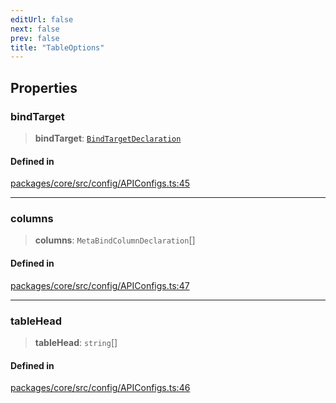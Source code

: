 ```yaml
---
editUrl: false
next: false
prev: false
title: "TableOptions"
---
```


## Properties

### bindTarget

> **bindTarget**: [`BindTargetDeclaration`](/obsidian-meta-bind-plugin-docs/api/interfaces/bindtargetdeclaration/)

#### Defined in

[packages/core/src/config/APIConfigs.ts:45](https://github.com/mProjectsCode/obsidian-meta-bind-plugin/blob/4b16a75fb63dfdb34e3ccf2756a324a84dd8fd85/packages/core/src/config/APIConfigs.ts#L45)

***

### columns

> **columns**: `MetaBindColumnDeclaration`[]

#### Defined in

[packages/core/src/config/APIConfigs.ts:47](https://github.com/mProjectsCode/obsidian-meta-bind-plugin/blob/4b16a75fb63dfdb34e3ccf2756a324a84dd8fd85/packages/core/src/config/APIConfigs.ts#L47)

***

### tableHead

> **tableHead**: `string`[]

#### Defined in

[packages/core/src/config/APIConfigs.ts:46](https://github.com/mProjectsCode/obsidian-meta-bind-plugin/blob/4b16a75fb63dfdb34e3ccf2756a324a84dd8fd85/packages/core/src/config/APIConfigs.ts#L46)
